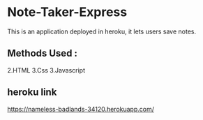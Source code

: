 # Note-Taker-Express
This is an application deployed in heroku, it lets users save notes.

## Methods Used :
2.HTML
3.Css
3.Javascript

## heroku link
https://nameless-badlands-34120.herokuapp.com/
